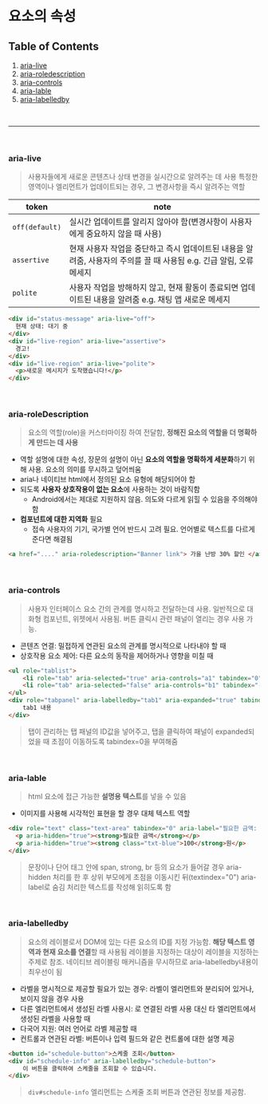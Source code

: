 # 요소의 속성
## Table of Contents
1. [aria-live](https://github.com/hiro961227/Dev-Docs/blob/main/Study-Docs/accessibility/Property.md#aria-live)
2. [aria-roledescription](https://github.com/hiro961227/Dev-Docs/blob/main/Study-Docs/accessibility/Property.md#aria-roledescription)
3. [aria-controls](https://github.com/hiro961227/Dev-Docs/blob/main/Study-Docs/accessibility/Property.md#aria-controls)
4. [aria-lable](https://github.com/hiro961227/Dev-Docs/blob/main/Study-Docs/accessibility/Property.md#aria-lable)
5. [aria-labelledby](https://github.com/hiro961227/Dev-Docs/blob/main/Study-Docs/accessibility/Property.md#aria-labelledby)

<br/>

___

<br/>

### aria-live
>  사용자들에게 새로운 콘텐츠나 상태 변경을 실시간으로 알려주는 데 사용
> 특정한 영역이나 엘리먼트가 업데이트되는 경우, 그 변경사항을 즉시 알려주는 역할

token | note
-- | --
```off(default)``` | 실시간 업데이트를 알리지 않아야 함(변경사항이 사용자에게 중요하지 않을 때 사용)
```assertive``` | 현재 사용자 작업을 중단하고 즉시 업데이트된 내용을 알려줌, 사용자의 주의를 끌 때 사용됨 e.g. 긴급 알림, 오류 메세지
```polite``` | 사용자 작업을 방해하지 않고, 현재 활동이 종료되면 업데이트된 내용을 알려줌 e.g. 채팅 앱 새로운 메세지

```html
<div id="status-message" aria-live="off">
  현재 상태: 대기 중
</div>
<div id="live-region" aria-live="assertive">
  경고!
</div>
<div id="live-region" aria-live="polite">
  <p>새로운 메시지가 도착했습니다!</p>
</div>
```

<br/>

### aria-roleDescription
> 요소의 역할(role)을 커스터마이징 하여 전달함, **정해진 요소의 역할을 더 명확하게 만드는 데 사용**

* 역할 설명에 대한 속성, 장문의 설명이 아닌 **요소의 역할을 명확하게 세분화**하기 위해 사용. 요소의 의미를 무시하고 덮어씌움
* aria나 네이티브 html에서 정의된 요소 유형에 해당되어야 함
* 되도록 **사용자 상호작용이 없는 요소**에 사용하는 것이 바람직함
    * Android에서는 제대로 지원하지 않음. 의도와 다르게 읽힐 수 있음을 주의해야 함
* **컴포넌트에 대한 지역화** 필요
    * 접속 사용자의 기기, 국가별 언어 반드시 고려 필요. 언어별로 텍스트를 다르게 준다면 해결됨

```html
<a href="...." aria-roledescription="Banner link"> 가을 난방 30% 할인 </a>
```

<br/>

### aria-controls
> 사용자 인터페이스 요소 간의 관계를 명시하고 전달하는데 사용.
> 일반적으로 대화형 컴포넌트, 위젯에서 사용됨. 버튼 클릭시 관련 패널이 열리는 경우 사용 가능.

* 콘텐츠 연결: 밀접하게 연관된 요소의 관계를 명시적으로 나타내야 할 때
* 상호작용 요소 제어: 다른 요소의 동작을 제어하거나 영향을 미칠 때

```html
<ul role="tablist">
    <li role="tab" aria-selected="true" aria-controls="a1" tabindex="0" id="tab1">tab1</li>
    <li role="tab" aria-selected="false" aria-controls="b1" tabindex="-1" id="tab2">tab2</li>
</ul>
<div role="tabpanel" aria-labelledby="tab1" aria-expanded="true" tabindex="0" id="a1">
    tab1 내용
</div>
```
> 탭이 관리하는 탭 패널의 ID값을 넣어주고, 탭을 클릭하여 패널이 expanded되었을 때 초점이 이동하도록 tabindex=0을 부여해줌

<br/>

### aria-lable
> html 요소에 접근 가능한 **설명용 텍스트**를 넣을 수 있음

* 이미지를 사용해 시각적인 표현을 할 경우 대체 텍스트 역할

```html
<div role="text" class="text-area" tabindex="0" aria-label="필요한 금액: 100원">
  <p aria-hidden="true"><strong>필요한 금액</strong></p>
  <p aria-hidden="true"><strong class="txt-blue">100</strong>원</p>
</div>
```
> 문장이나 단어 태그 안에 span, strong, br 등의 요소가 들어갈 경우 aria-hidden 처리를 한 후 상위 부모에게 초점을 이동시킨 뒤(textindex="0") aria-label로 숨김 처리한 텍스트를 작성해 읽히도록 함

<br/>

### aria-labelledby
> 요소의 레이블로서 DOM에 있는 다른 요소의 ID를 지정 가능함. **해당 텍스트 영역과 현재 요소를 연결**할 때 사용됨
> 레이블을 지정하는 대상이 레이블을 지정하는 주제로 참조. 네이티브 레이블링 매커니즘을 무시하므로 aria-labelledby내용이 최우선이 됨

* 라벨을 명시적으로 제공할 필요가 있는 경우: 라벨이 엘리먼트와 분리되어 있거나, 보이지 않을 경우 사용
* 다른 엘리먼트에서 생성된 라벨 사용시: <label>로 연결된 라벨 사용 대신 타 엘리먼트에서 생성된 라벨을 사용할 때
* 다국어 지원: 여러 언어로 라벨 제공할 때
* 컨트롤과 연관된 라벨: 버튼이나 입력 필드와 같은 컨트롤에 대한 설명 제공

```html
<button id="schedule-button">스케줄 조회</button>
<div id="schedule-info" aria-labelledby="schedule-button">
    이 버튼을 클릭하여 스케줄을 조회할 수 있습니다.
</div>
```
>  ```div#schedule-info``` 엘리먼트는 스케줄 조회 버튼과 연관된 정보를 제공함. 
